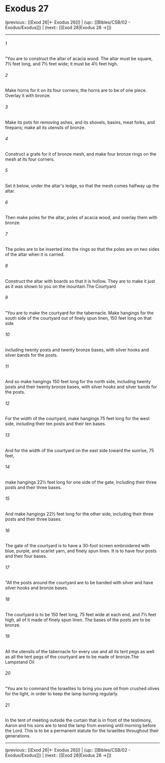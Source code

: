 # Exodus 27

(previous:: [[Exod 26|← Exodus 26]]) | (up:: [[Bibles/CSB/02 - Exodus/Exodus]]) | (next:: [[Exod 28|Exodus 28 →]])

***


###### 1 
"You are to construct the altar of acacia wood. The altar must be square, 7½ feet long, and 7½ feet wide; it must be 4½ feet high. 

###### 2 
Make horns for it on its four corners; the horns are to be of one piece. Overlay it with bronze. 

###### 3 
Make its pots for removing ashes, and its shovels, basins, meat forks, and firepans; make all its utensils of bronze. 

###### 4 
Construct a grate for it of bronze mesh, and make four bronze rings on the mesh at its four corners. 

###### 5 
Set it below, under the altar's ledge, so that the mesh comes halfway up the altar. 

###### 6 
Then make poles for the altar, poles of acacia wood, and overlay them with bronze. 

###### 7 
The poles are to be inserted into the rings so that the poles are on two sides of the altar when it is carried. 

###### 8 
Construct the altar with boards so that it is hollow. They are to make it just as it was shown to you on the mountain.The Courtyard 

###### 9 
"You are to make the courtyard for the tabernacle. Make hangings for the south side of the courtyard out of finely spun linen, 150 feet long on that side 

###### 10 
including twenty posts and twenty bronze bases, with silver hooks and silver bands for the posts. 

###### 11 
And so make hangings 150 feet long for the north side, including twenty posts and their twenty bronze bases, with silver hooks and silver bands for the posts. 

###### 12 
For the width of the courtyard, make hangings 75 feet long for the west side, including their ten posts and their ten bases. 

###### 13 
And for the width of the courtyard on the east side toward the sunrise, 75 feet, 

###### 14 
make hangings 22½ feet long for one side of the gate, including their three posts and their three bases. 

###### 15 
And make hangings 22½ feet long for the other side, including their three posts and their three bases. 

###### 16 
The gate of the courtyard is to have a 30-foot screen embroidered with blue, purple, and scarlet yarn, and finely spun linen. It is to have four posts and their four bases. 

###### 17 
"All the posts around the courtyard are to be banded with silver and have silver hooks and bronze bases. 

###### 18 
The courtyard is to be 150 feet long, 75 feet wide at each end, and 7½ feet high, all of it made of finely spun linen. The bases of the posts are to be bronze. 

###### 19 
All the utensils of the tabernacle for every use and all its tent pegs as well as all the tent pegs of the courtyard are to be made of bronze.The Lampstand Oil 

###### 20 
"You are to command the Israelites to bring you pure oil from crushed olives for the light, in order to keep the lamp burning regularly. 

###### 21 
In the tent of meeting outside the curtain that is in front of the testimony, Aaron and his sons are to tend the lamp from evening until morning before the Lord. This is to be a permanent statute for the Israelites throughout their generations.

***

(previous:: [[Exod 26|← Exodus 26]]) | (up:: [[Bibles/CSB/02 - Exodus/Exodus]]) | (next:: [[Exod 28|Exodus 28 →]])
